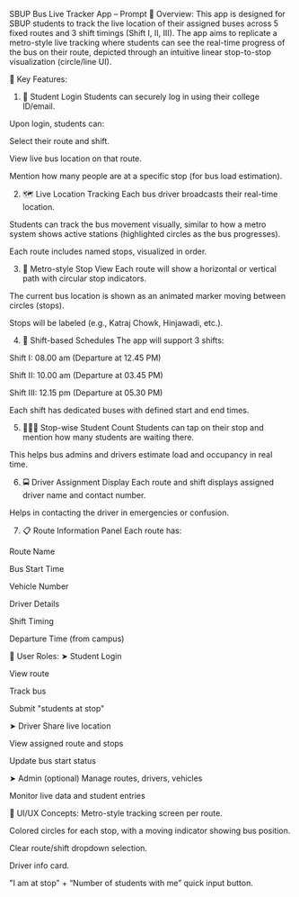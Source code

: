  SBUP Bus Live Tracker App – Prompt
📌 Overview:
This app is designed for SBUP students to track the live location of their assigned buses across 5 fixed routes and 3 shift timings (Shift I, II, III). The app aims to replicate a metro-style live tracking where students can see the real-time progress of the bus on their route, depicted through an intuitive linear stop-to-stop visualization (circle/line UI).

🎯 Key Features:
1. 👤 Student Login
Students can securely log in using their college ID/email.

Upon login, students can:

Select their route and shift.

View live bus location on that route.

Mention how many people are at a specific stop (for bus load estimation).

2. 🗺️ Live Location Tracking
Each bus driver broadcasts their real-time location.

Students can track the bus movement visually, similar to how a metro system shows active stations (highlighted circles as the bus progresses).

Each route includes named stops, visualized in order.

3. 🛑 Metro-style Stop View
Each route will show a horizontal or vertical path with circular stop indicators.

The current bus location is shown as an animated marker moving between circles (stops).

Stops will be labeled (e.g., Katraj Chowk, Hinjawadi, etc.).

4. 📅 Shift-based Schedules
The app will support 3 shifts:

Shift I: 08.00 am (Departure at 12.45 PM)

Shift II: 10.00 am (Departure at 03.45 PM)

Shift III: 12.15 pm (Departure at 05.30 PM)

Each shift has dedicated buses with defined start and end times.

5. 🧑‍🤝‍🧑 Stop-wise Student Count
Students can tap on their stop and mention how many students are waiting there.

This helps bus admins and drivers estimate load and occupancy in real time.

6. 🚍 Driver Assignment Display
Each route and shift displays assigned driver name and contact number.

Helps in contacting the driver in emergencies or confusion.

7. 📋 Route Information Panel
Each route has:

Route Name

Bus Start Time

Vehicle Number

Driver Details

Shift Timing

Departure Time (from campus)

🔐 User Roles:
➤ Student
Login

View route

Track bus

Submit "students at stop"

➤ Driver
Share live location

View assigned route and stops

Update bus start status

➤ Admin (optional)
Manage routes, drivers, vehicles

Monitor live data and student entries

🎨 UI/UX Concepts:
Metro-style tracking screen per route.

Colored circles for each stop, with a moving indicator showing bus position.

Clear route/shift dropdown selection.

Driver info card.

"I am at stop" + “Number of students with me” quick input button.

